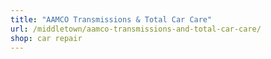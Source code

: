 ```yaml
---
title: "AAMCO Transmissions & Total Car Care"
url: /middletown/aamco-transmissions-and-total-car-care/
shop: car repair
---
```

